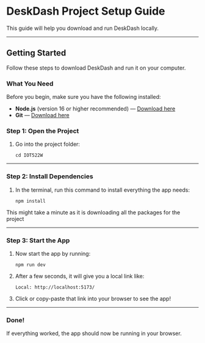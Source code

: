 
# DeskDash Project Setup Guide

This guide will help you download and run DeskDash locally.

---

## Getting Started

Follow these steps to download DeskDash and run it on your computer.

### What You Need
Before you begin, make sure you have the following installed:
- **Node.js** (version 16 or higher recommended) — [Download here](https://nodejs.org/)
- **Git** — [Download here](https://git-scm.com/downloads)

### Step 1: Open the Project

1. Go into the project folder:
   ```
   cd IOT522W
   ```

---

### Step 2: Install Dependencies

1. In the terminal, run this command to install everything the app needs:
   ```
   npm install
   ```

This might take a minute as it is downloading all the packages for the project

---

### Step 3: Start the App

1. Now start the app by running:
   ```
   npm run dev
   ```

2. After a few seconds, it will give you a local link like:
   ```
   Local: http://localhost:5173/
   ```

3. Click or copy-paste that link into your browser to see the app!

---

### Done!

If everything worked, the app should now be running in your browser.  
